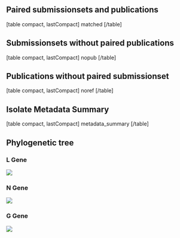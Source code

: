 ## Paired submissionsets and publications

[table compact, lastCompact]
matched
[/table]


## Submissionsets without paired publications

[table compact, lastCompact]
nopub
[/table]

## Publications without paired submissionset

[table compact, lastCompact]
noref
[/table]


## Isolate Metadata Summary


[table compact, lastCompact]
metadata_summary
[/table]


## Phylogenetic tree

### L Gene

![](https://cms.hivdb.org/prod/downloads/pgl/Lassa/L_gene-1.png#!maxWidth=80rem)

### N Gene

![](https://cms.hivdb.org/prod/downloads/pgl/Lassa/N_gene-1.png#!maxWidth=80rem)

### G Gene

![](https://cms.hivdb.org/prod/downloads/pgl/Lassa/G_gene-1.png#!maxWidth=80rem)

